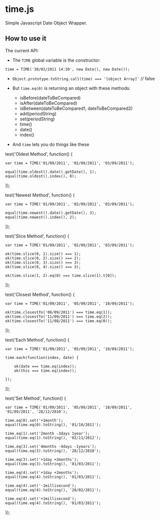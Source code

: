 time.js
========

Simple Javascript Date Object Wrapper. 

How to use it
-------------

The current API:

* The `TIME` global variable is the constructor:
 
`time = TIME('30/02/2011 14:30', new Date(), new Date());`
   
* `Object.prototype.toString.call(time) === '[object Array]'` // false

* But `time.eq(0)` is returning an object with these methods:
    
    - isBefore(dateToBeCompared)
    - isAfter(dateToBeCompared)
    - isBetween(dateToBeCompared1, dateToBeCompared2)
    - add(periodString)
    - set(periodString) 
    - time()
    - date()
    - index()

* And `time` lets you do things like these

test('Oldest Method', function() { 
    
    var time = TIME('01/09/2011', '02/09/2011', '03/09/2011');
    
    equal(time.oldest().date().getDate(), 1);                 
    equal(time.oldest().index(), 0);   
    
});

test('Newest Method', function() { 
    
    var time = TIME('01/09/2011', '02/09/2011', '03/09/2011');
    
    equal(time.newest().date().getDate(), 3);                 
    equal(time.newest().index(), 2);   
    
});

test('Slice Method', function() { 
    
    var time = TIME('01/09/2011', '02/09/2011', '03/09/2011');
    
    ok(time.slice(0, 1).size() === 1);
    ok(time.slice(0, 2).size() === 2);
    ok(time.slice(0, 3).size() === 3);
    ok(time.slice(0, 4).size() === 3);
    
    ok(time.slice(1, 2).eq(0) === time.slice(1).t[0]); 
    
});

test('Closest Method', function() { 
    
    var time = TIME('01/09/2011', '05/09/2011', '10/09/2011');
    
    ok(time.closestTo('06/09/2011') === time.eq(1));
    ok(time.closestTo('11/09/2011') === time.eq(2));
    ok(time.closestTo('11/08/2011') === time.eq(0));
    
});

test('Each Method', function() { 
    
    var time = TIME('01/09/2011', '05/09/2011', '10/09/2011');
    
    time.each(function(index, date) {
        
        ok(date === time.eq(index));
        ok(this === time.eq(index));
        
    });
    
});

test('Set Method', function() { 
    
    var time = TIME('01/09/2011', '05/09/2011', '10/09/2011', '01/09/2011', '28/12/2010');
    
    time.eq(0).set('+1month');
    equal(time.eq(0).toString(), '01/10/2011');
    
    time.eq(1).set('2month -3days 1year');
    equal(time.eq(1).toString(), '02/11/2012');
    
    time.eq(3).set('4months -4days -1years');
    equal(time.eq(3).toString(), '28/12/2010');
    
    time.eq(3).set('+1day +2months');
    equal(time.eq(3).toString(), '01/03/2011');
    
    time.eq(4).set('+1day +2months');
    equal(time.eq(4).toString(), '01/03/2011');
    
    time.eq(4).set('-1millisecond');
    equal(time.eq(4).toString(), '28/02/2011');
    
    time.eq(4).set('+1millisecond');
    equal(time.eq(4).toString(), '01/03/2011');
    
});